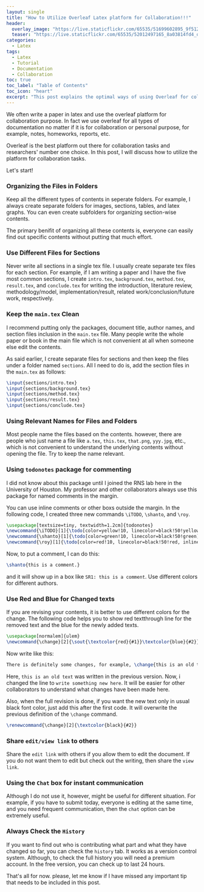 ```yaml
---
layout: single
title: "How to Utilize Overleaf Latex platform for Collaboration!!!"
header:
  overlay_image: "https://live.staticflickr.com/65535/51699602895_9f512e632d_o.png"
  teaser: "https://live.staticflickr.com/65535/52012497165_8a03814fd4_o.png"
categories:
  - Latex
tags:
  - Latex
  - Tutorial
  - Documentation
  - Collaboration
toc: true
toc_label: "Table of Contents"
toc_icon: "heart"
excerpt: "This post explains the optimal ways of using Overleaf for collaboration"
---
```



We often write a paper in latex and use the overleaf platform for collaboration purpose. In fact we use overleaf for all types of documentation no matter if it is for collaboration or personal purpose, for example, notes, homeworks, reports, etc.

Overleaf is the best platform out there for collaboration tasks and researchers' number one choice. In this post, I will discuss how to utilize the platform for collaboration tasks.

Let's start!

### Organizing the Files in Folders
Keep all the different types of contents in seperate folders. For example, I always create separate folders for images, sections, tables, and latex graphs. You can even create subfolders for organizing section-wise contents.

The primary benifit of organizing all these contents is, everyone can easily find out specific contents without putting that much effort. 

### Use Different Files for Sections
Never write all sections in a single tex file. I usually create separate tex files for each section. For example, if I am writing a paper and I have the five most common sections, I create `intro.tex`, `background.tex`, `method.tex`, `result.tex`, and `conclude.tex` for writing the introduction, literature review, methodology/model, implementation/result, related work/conclusion/future work, respectively.

### Keep the `main.tex` Clean
I recommend putting only the packages, document title, author names, and section files inclusion in the `main.tex` file. Many people write the whole paper or book in the main file which is not convenient at all when someone else edit the contents.

As said earlier, I create separate files for sections and then keep the files under a folder named `sections`. All I need to do is, add the section files in the `main.tex` as follows:

```latex
\input{sections/intro.tex}
\input{sections/background.tex}
\input{sections/method.tex}
\input{sections/result.tex}
\input{sections/conclude.tex}
```



### Using Relevant Names for Files and Folders
Most people name the files based on the contents. however, there are people who just name a file like `a.tex`, `this.tex`, `that.png`, `yyy.jpg`, etc., which is not convenient to understand the underlying contents without opening the file. Try to keep the name relevant.


### Using `todonotes` package for commenting
I did not know about this package until I joined the RNS lab here in the University of Houston. My professor and other collaborators always use this package for named comments in the margin.

You can use inline comments or other boxs outside the margin. In the following code, I created three new commands `\iTODO`, `\shanto`, and `\roy`.

```latex
\usepackage[textsize=tiny, textwidth=1.2cm]{todonotes}
\newcommand{\iTODO}[1]{\todo[color=yellow!10, linecolor=black!50!yellow, inline]{\textbf{TODO:} #1}}
\newcommand{\shanto}[1]{\todo[color=green!10, linecolor=black!50!green]{\textbf{SR1:} #1}}
\newcommand{\roy}[1]{\todo[color=red!10, linecolor=black!50!red, inline]{\textbf{SR2:} #1}}
```

Now, to put a comment, I can do this:

```latex
\shanto{this is a comment.}
```
and it will show up in a box like `SR1: this is a comment`. Use different colors for different authors.

### Use Red and Blue for Changed texts
If you are revising your contents, it is better to use different colors for the change. The following code helps you to show red textthrough line for the removed text and the blue for the newly added texts.
```latex
\usepackage[normalem]{ulem}
\newcommand{\change}[2]{\sout{\textcolor{red}{#1}}\textcolor{blue}{#2}}
```

Now write like this:
```latex
There is definitely some changes, for example, \change{this is an old text}{write something new here}.
```
Here, `this is an old text` was written in the previous version. Now, i changed the line to `write something new here`. It will be easier for other collaborators to understand what changes have been made here.

Also, when the full revision is done, if you want the new text only in usual black font color, just add this after the first code. It will overwrite the previous definition of the `\change` command.

```latex
\renewcommand{\change}[2]{\textcolor{black}{#2}}
```

### Share `edit/view link` to others
Share the `edit link` with others if you allow them to edit the document. If you do not want them to edit but check out the writing, then share the `view link`.

### Using the `Chat` box for instant communication
Although I do not use it, however, might be useful for different situation. For example, if you have to submit today, everyone is editing at the same time, and you need frequent communication, then the `chat` option can be extremely useful.

### Always Check the `History`

If you want to find out who is contributing what part and what they have changed so far, you can check the `history` tab. It works as a version control system. Although, to check the full history you will need a premium account. In the free version, you can check up to last 24 hours.

That's all for now. please, let me know if I have missed any important tip that needs to be included in this post.
<!--stackedit_data:
eyJoaXN0b3J5IjpbMjEzMzkzNzg2MV19
-->